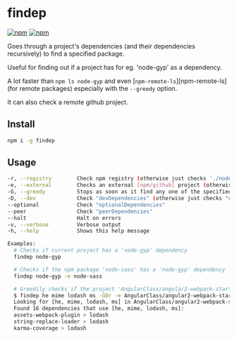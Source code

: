 # findep
[![npm](https://img.shields.io/npm/v/findep.svg)](https://www.npmjs.com/package/findep)
[![npm](https://img.shields.io/node/v/findep.svg)](http://nodejs.org)

Goes through a project's dependencies (and their dependencies recursively) to find a specified package.

Useful for finding out if a project has for eg. 'node-gyp' as a dependency.

A lot faster than `npm ls node-gyp` and even [`npm-remote-ls`][npm-remote-ls] (for remote packages) especially with the `--greedy` option.

It can also check a remote github project.

## Install

```sh
npm i -g findep
```

## Usage

```sh
-r, --registry        Check npm registry (otherwise just checks './node_modules' directory). Required with '-e'
-e, --external        Checks an external [npm/github] project (otherwise checks current './' directory). '-r' required
-G, --greedy          Stops as soon as it find any one of the specified dependencies
-D, --dev             Check "devDependencies" (otherwise just checks "dependencies")
--optional            Check "optionalDependencies"
--peer                Check "peerDependencies"
--halt                Halt on errors
-v, --verbose         Verbose output
-h, --help            Shows this help message

Examples:
  # Checks if current project has a 'node-gyp' dependency
  findep node-gyp

  # Checks if the npm package 'node-sass' has a 'node-gyp' dependency
  findep node-gyp -e node-sass

  # Greedily checks if the project 'AngularClass/angular2-webpack-starter' has at least one of these dependencies including "devDependencies":
  $ findep he mime lodash ms -GDr -e AngularClass/angular2-webpack-starter
  Looking for [he, mime, lodash, ms] in AngularClass/angular2-webpack-starter...
  Found 16 dependencies that use [he, mime, lodash, ms]:
  assets-webpack-plugin > lodash
  string-replace-loader > lodash
  karma-coverage > lodash
```
